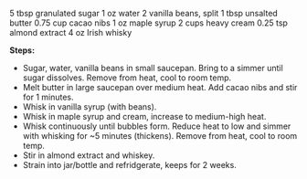 5 tbsp granulated sugar
1 oz water
2 vanilla beans, split
1 tbsp unsalted butter
0.75 cup cacao nibs
1 oz maple syrup
2 cups heavy cream
0.25 tsp almond extract
4 oz Irish whisky

**Steps:**

- Sugar, water, vanilla beans in small saucepan. Bring to a simmer until sugar dissolves. Remove from heat, cool to room temp.
- Melt butter in large saucepan over medium heat. Add cacao nibs and stir for 1 minutes. 
- Whisk in vanilla syrup (with beans). 
- Whisk in maple syrup and cream, increase to medium-high heat. 
- Whisk continuously until bubbles form. Reduce heat to low and simmer with whisking for ~5 minutes (thickens). Remove from heat, cool to room temp.
- Stir in almond extract and whiskey. 
- Strain into jar/bottle and refridgerate, keeps for 2 weeks. 